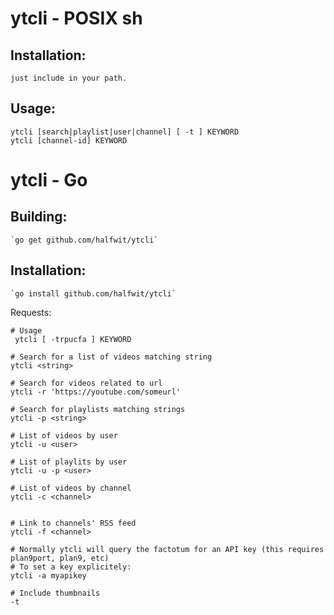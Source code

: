 # ytcli - POSIX sh

## Installation:

	just include in your path. 

## Usage: 
	
	ytcli [search|playlist|user|channel] [ -t ] KEYWORD
	ytcli [channel-id] KEYWORD

# ytcli - Go

## Building: 

	`go get github.com/halfwit/ytcli`

## Installation:

	`go install github.com/halfwit/ytcli`
	

Requests:

```
# Usage
 ytcli [ -trpucfa ] KEYWORD
	
# Search for a list of videos matching string
ytcli <string>

# Search for videos related to url
ytcli -r 'https://youtube.com/someurl'

# Search for playlists matching strings
ytcli -p <string>

# List of videos by user
ytcli -u <user>

# List of playlits by user
ytcli -u -p <user>

# List of videos by channel
ytcli -c <channel>


# Link to channels' RSS feed
ytcli -f <channel>

# Normally ytcli will query the factotum for an API key (this requires plan9port, plan9, etc)
# To set a key explicitely:
ytcli -a myapikey

# Include thumbnails
-t 


